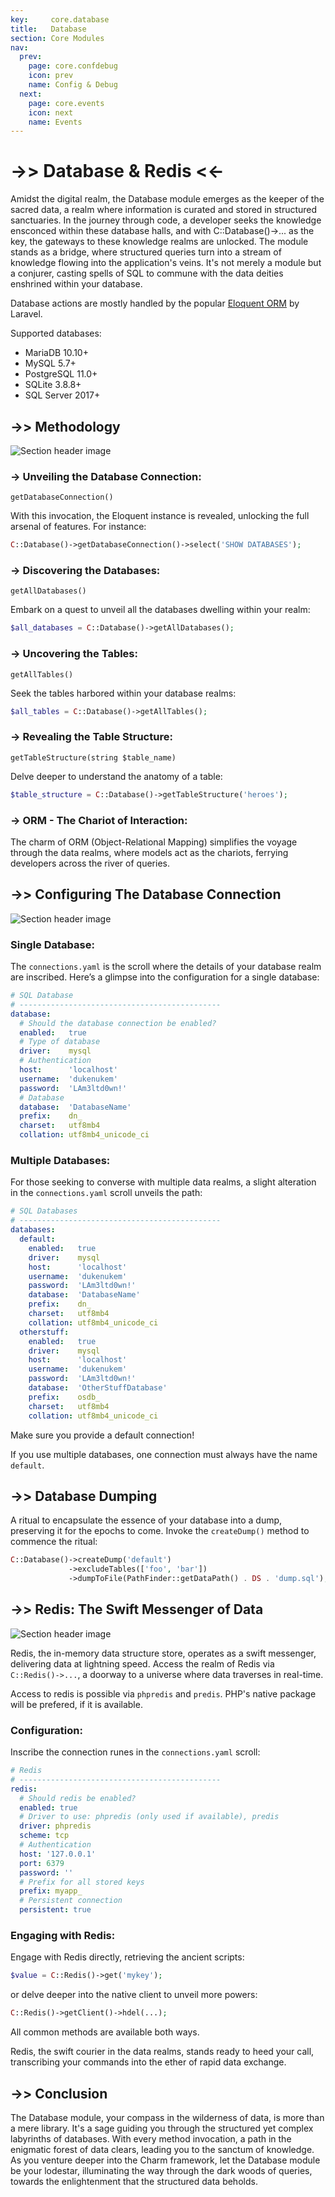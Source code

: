 ```yaml
---
key:     core.database
title:   Database
section: Core Modules
nav:
  prev:
    page: core.confdebug
    icon: prev
    name: Config & Debug
  next:
    page: core.events
    icon: next
    name: Events
---
```


# ->>  Database & Redis <<-

<div class="card card-body" markdown="1">
Amidst the digital realm, the Database module emerges as the keeper of the sacred data, 
a realm where information is curated and stored in structured sanctuaries. 
In the journey through code, a developer seeks the knowledge ensconced within
these database halls, and with C::Database()->... as the key, the gateways to
these knowledge realms are unlocked. The module stands as a bridge, where structured 
queries turn into a stream of knowledge flowing into the application's veins. It's not
merely a module but a conjurer, casting spells of SQL to commune with the data deities 
enshrined within your database.

Database actions are mostly handled by the popular [Eloquent ORM](https://laravel.com/docs/10.x/database)
by Laravel.

Supported databases:

- MariaDB 10.10+
- MySQL 5.7+
- PostgreSQL 11.0+
- SQLite 3.8.8+
- SQL Server 2017+
</div>

## ->> Methodology

<div class="card card-body" markdown="1">
<div class="mb-4"><img src="*ASSETS*/charm/core/database1.jpg" alt="Section header image" /></div>

### -> Unveiling the Database Connection:
`getDatabaseConnection()`

With this invocation, the Eloquent instance is revealed, unlocking the full arsenal of features. For instance:
```php
C::Database()->getDatabaseConnection()->select('SHOW DATABASES');
```

### -> Discovering the Databases:
`getAllDatabases()`

Embark on a quest to unveil all the databases dwelling within your realm:
```php
$all_databases = C::Database()->getAllDatabases();
```

### -> Uncovering the Tables:
`getAllTables()`

Seek the tables harbored within your database realms:
```php
$all_tables = C::Database()->getAllTables();
```

### -> Revealing the Table Structure:
`getTableStructure(string $table_name)`

Delve deeper to understand the anatomy of a table:
```php
$table_structure = C::Database()->getTableStructure('heroes');
```

### -> ORM - The Chariot of Interaction:
The charm of ORM (Object-Relational Mapping) simplifies the voyage through the data realms, 
where models act as the chariots, ferrying developers across the river of queries.

</div>

## ->> Configuring The Database Connection

<div class="card card-body" markdown="1">
<div class="mb-4"><img src="*ASSETS*/charm/core/database2.jpg" alt="Section header image" /></div>

### Single Database:
The `connections.yaml` is the scroll where the details of your database realm are inscribed. 
Here’s a glimpse into the configuration for a single database:

```yaml
# SQL Database
# ---------------------------------------------
database:
  # Should the database connection be enabled?
  enabled:   true
  # Type of database
  driver:    mysql
  # Authentication
  host:      'localhost'
  username:  'dukenukem'
  password:  'LAm3ltd0wn!'
  # Database
  database:  'DatabaseName'
  prefix:    dn_
  charset:   utf8mb4
  collation: utf8mb4_unicode_ci
```

### Multiple Databases:
For those seeking to converse with multiple data realms, a slight alteration 
in the `connections.yaml` scroll unveils the path:

```yaml
# SQL Databases
# ---------------------------------------------
databases:
  default:
    enabled:   true
    driver:    mysql
    host:      'localhost'
    username:  'dukenukem'
    password:  'LAm3ltd0wn!'
    database:  'DatabaseName'
    prefix:    dn_
    charset:   utf8mb4
    collation: utf8mb4_unicode_ci
  otherstuff:
    enabled:   true
    driver:    mysql
    host:      'localhost'
    username:  'dukenukem'
    password:  'LAm3ltd0wn!'
    database:  'OtherStuffDatabase'
    prefix:    osdb_
    charset:   utf8mb4
    collation: utf8mb4_unicode_ci
```

Make sure you provide a default connection!

If you use multiple databases, one connection must always have the name `default`.

</div>

## ->> Database Dumping

<div class="card card-body" markdown="1">

A ritual to encapsulate the essence of your database into a dump, 
preserving it for the epochs to come. Invoke the `createDump()` method to commence the ritual:

```php
C::Database()->createDump('default')
             ->excludeTables(['foo', 'bar'])
             ->dumpToFile(PathFinder::getDataPath() . DS . 'dump.sql');
```

</div>

## ->> Redis: The Swift Messenger of Data

<div class="card card-body" markdown="1">
<div class="mb-4"><img src="*ASSETS*/charm/core/database3.jpg" alt="Section header image" /></div>

Redis, the in-memory data structure store, operates as a swift messenger,
delivering data at lightning speed. Access the realm of Redis 
via `C::Redis()->...`, a doorway to a universe where data traverses in real-time.

Access to redis is possible via `phpredis` and `predis`. PHP's native package will be prefered, if it is
available.

### Configuration:

Inscribe the connection runes in the `connections.yaml` scroll:

```yaml
# Redis
# ---------------------------------------------
redis:
  # Should redis be enabled?
  enabled: true
  # Driver to use: phpredis (only used if available), predis
  driver: phpredis
  scheme: tcp
  # Authentication
  host: '127.0.0.1'
  port: 6379
  password: ''
  # Prefix for all stored keys
  prefix: myapp_
  # Persistent connection
  persistent: true
```

### Engaging with Redis:

Engage with Redis directly, retrieving the ancient scripts:

```php
$value = C::Redis()->get('mykey');
```

or delve deeper into the native client to unveil more powers:

```php
C::Redis()->getClient()->hdel(...);
```

All common methods are available both ways.

Redis, the swift courier in the data realms, stands ready to heed your call, 
transcribing your commands into the ether of rapid data exchange.

</div>

## ->> Conclusion

<div class="card card-body" markdown="1">

The Database module, your compass in the wilderness of data, is more than a mere library. 
It's a sage guiding you through the structured yet complex labyrinths of databases. 
With every method invocation, a path in the enigmatic forest of data clears, 
leading you to the sanctum of knowledge. As you venture deeper into the Charm framework, 
let the Database module be your lodestar, illuminating the way through the dark woods of queries, 
towards the enlightenment that the structured data beholds.

</div>
